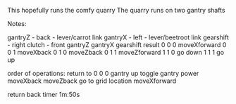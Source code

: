 This hopefully runs the comfy quarry
The quarry runs on two gantry shafts



Notes: 

gantryZ - back - lever/carrot link
gantryX - left - lever/beetroot link
gearshift - right
clutch - front
gantryZ gantryX gearshift result
0       0       0         moveXforward
0		0		1		  moveXback
0		1		0		  moveZback
0		1		1		  moveZforward
1		1		0		  go down
1		1		1		  go up


order of operations:
return to 0 0 0
	gantry up
	toggle gantry power
	moveXback
	moveZback
go to grid location
	moveXforward
	
	
return back timer 1m:50s